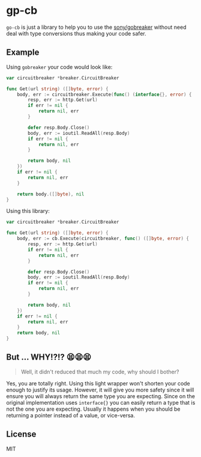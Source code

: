 # gp-cb

`go-cb` is just a library to help you to use the [sony/gobreaker](https://github.com/sony/gobreaker) without need
deal with type conversions thus making your code safer.

## Example

Using `gobreaker` your code would look like:

```go
var circuitbreaker *breaker.CircuitBreaker

func Get(url string) ([]byte, error) {
	body, err := circuitbreaker.Execute(func() (interface{}, error) {
		resp, err := http.Get(url)
		if err != nil {
			return nil, err
		}

		defer resp.Body.Close()
		body, err := ioutil.ReadAll(resp.Body)
		if err != nil {
			return nil, err
		}

		return body, nil
	})
	if err != nil {
		return nil, err
	}

	return body.([]byte), nil
}
```

Using this library:

```go
var circuitbreaker *breaker.CircuitBreaker

func Get(url string) ([]byte, error) {
	body, err := cb.Execute(circuitbreaker, func() ([]byte, error) {
		resp, err := http.Get(url)
		if err != nil {
			return nil, err
		}

		defer resp.Body.Close()
		body, err := ioutil.ReadAll(resp.Body)
		if err != nil {
			return nil, err
		}

		return body, nil
	})
	if err != nil {
		return nil, err
	}
	return body, nil
}
```

## But ... WHY!?!? 😫😫😫

> Well, it didn't reduced that much my code, why should I bother?

Yes, you are totally right. Using this light wrapper won't shorten your code enough to justify its usage. However, it will
give you more safety since it will ensure you will always return the same type you are expecting. Since on the original
implementation uses `interface{}` you can easily return a type that is not the one you are expecting. Usually it happens
when you should be returning a pointer instead of a value, or vice-versa.

## License

MIT